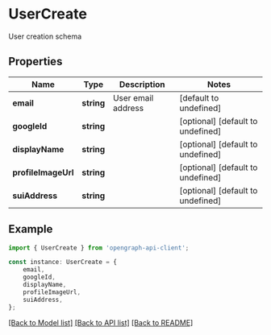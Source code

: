 # UserCreate

User creation schema

## Properties

Name | Type | Description | Notes
------------ | ------------- | ------------- | -------------
**email** | **string** | User email address | [default to undefined]
**googleId** | **string** |  | [optional] [default to undefined]
**displayName** | **string** |  | [optional] [default to undefined]
**profileImageUrl** | **string** |  | [optional] [default to undefined]
**suiAddress** | **string** |  | [optional] [default to undefined]

## Example

```typescript
import { UserCreate } from 'opengraph-api-client';

const instance: UserCreate = {
    email,
    googleId,
    displayName,
    profileImageUrl,
    suiAddress,
};
```

[[Back to Model list]](../README.md#documentation-for-models) [[Back to API list]](../README.md#documentation-for-api-endpoints) [[Back to README]](../README.md)
